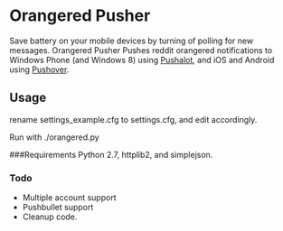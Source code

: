 # Orangered Pusher

Save battery on your mobile devices by turning of polling for new messages. Orangered Pusher Pushes reddit orangered notifications to Windows Phone (and Windows 8) using [Pushalot](http://pushalot.com), and iOS and Android using [Pushover](https://pushover.net).

## Usage
rename settings_example.cfg to settings.cfg, and edit accordingly. 

Run with ./orangered.py

###Requirements
Python 2.7, httplib2, and simplejson.

### Todo
* Multiple account support
* Pushbullet support
* Cleanup code.
